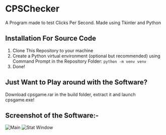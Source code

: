 # CPSChecker
A Program made to test Clicks Per Second. Made using Tkinter and Python

## Installation For Source Code
1. Clone This Repository to your machine
2. Create a Python virtual environment (optional but recommended) using Command Prompt in the Repository Folder:
```python -m venv venv```
3. Done!

## Just Want to Play around with the Software?
Download cpsgame.rar in the build folder, extract it and launch cpsgame.exe!

## Screenshot of the Software:-
![Main](images/1.png)
![Stat Window](images/2.png)